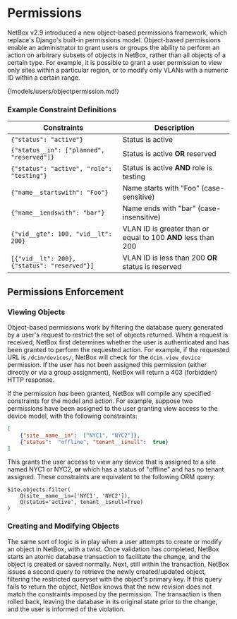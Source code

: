 # Permissions

NetBox v2.9 introduced a new object-based permissions framework, which replace's Django's built-in permissions model. Object-based permissions enable an administrator to grant users or groups the ability to perform an action on arbitrary subsets of objects in NetBox, rather than all objects of a certain type. For example, it is possible to grant a user permission to view only sites within a particular region, or to modify only VLANs with a numeric ID within a certain range.

{!models/users/objectpermission.md!}

### Example Constraint Definitions

| Constraints | Description |
| ----------- | ----------- |
| `{"status": "active"}` | Status is active |
| `{"status__in": ["planned", "reserved"]}` | Status is active **OR** reserved |
| `{"status": "active", "role": "testing"}` | Status is active **AND** role is testing |
| `{"name__startswith": "Foo"}` | Name starts with "Foo" (case-sensitive) |
| `{"name__iendswith": "bar"}` | Name ends with "bar" (case-insensitive) |
| `{"vid__gte": 100, "vid__lt": 200}` | VLAN ID is greater than or equal to 100 **AND** less than 200 |
| `[{"vid__lt": 200}, {"status": "reserved"}]` | VLAN ID is less than 200 **OR** status is reserved |

## Permissions Enforcement

### Viewing Objects

Object-based permissions work by filtering the database query generated by a user's request to restrict the set of objects returned. When a request is received, NetBox first determines whether the user is authenticated and has been granted to perform the requested action. For example, if the requested URL is `/dcim/devices/`, NetBox will check for the `dcim.view_device` permission. If the user has not been assigned this permission (either directly or via a group assignment), NetBox will return a 403 (forbidden) HTTP response.

If the permission _has_ been granted, NetBox will compile any specified constraints for the model and action. For example, suppose two permissions have been assigned to the user granting view access to the device model, with the following constraints:

```json
[
    {"site__name__in":  ["NYC1", "NYC2"]},
    {"status":  "offline", "tenant__isnull":  true}
]
```

This grants the user access to view any device that is assigned to a site named NYC1 or NYC2, **or** which has a status of "offline" and has no tenant assigned. These constraints are equivalent to the following ORM query:

```no-highlight
Site.objects.filter(
    Q(site__name__in=['NYC1', 'NYC2']),
    Q(status='active', tenant__isnull=True)
)
```

### Creating and Modifying Objects

The same sort of logic is in play when a user attempts to create or modify an object in NetBox, with a twist. Once validation has completed, NetBox starts an atomic database transaction to facilitate the change, and the object is created or saved normally. Next, still within the transaction, NetBox issues a second query to retrieve the newly created/updated object, filtering the restricted queryset with the object's primary key. If this query fails to return the object, NetBox knows that the new revision does not match the constraints imposed by the permission. The transaction is then rolled back, leaving the database in its original state prior to the change, and the user is informed of the violation.
